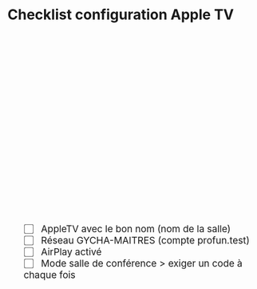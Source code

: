 
<!--
Author:		    Noa Chouriberry
Date:		    20.09.2023
Description:    check list pour controler la mise en place d'un poste
-->

# Checklist configuration Apple TV

<!-- style css des checkbox -->
<style>
    ul.checklist{
        list-style-type: none; font-size: 1.35em; margin-top: 10vh; margin-bottom: 10vh; 
    }
    input[type='checkbox'] {
        transform: scale(1.5);
    }
    ul.checklist li label{
        margin-left: 1vw;
    }
    .margin{
        margin-bottom: 27vh;
    }
</style>

<!-- script js pour faire un bouton "tout cocher">
<script language="JavaScript">
    function toggle(source) {
        checkboxes = document.getElementsByName('check');
        for (var i = 0, i < checkboxes.length ; i++) {
            checkboxes[i].checked = source.checked;
        }
}
</script>-->
<!-- liste à puce html (pastilles enlevées et tailles changées ->> voir style css) -->
<ul class="checklist">
    <!--<li>
        <input type="checkbox" onClick="toggle(this)" />
        <label>Tout cocher</label>
    </li>-->
    <li>
        <input type="checkbox" name="check">
        <label>AppleTV avec le bon nom (nom de la salle)</label>
    </li>
    <li>
        <input type="checkbox" name="check">
        <label>Réseau GYCHA-MAITRES (compte profun.test)</label>
    </li>
    <li>
        <input type="checkbox" name="check">
        <label>AirPlay activé</label>
    </li>
    <li>
        <input type="checkbox" name="check">
        <label>Mode salle de conférence > exiger un code à chaque fois</label>
    </li>
</ul>


